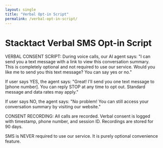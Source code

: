 ```yaml
---
layout: single
title: "Verbal Opt-in Script"
permalink: /verbal-opt-in-script/
---
```


# Stacktact Verbal SMS Opt-in Script

VERBAL CONSENT SCRIPT: During voice calls, our AI agent says: 
"I can send you a text message with a link to view this conversation summary. This is completely optional and not required to use our service. Would you like me to send you this text message? You can say yes or no." 

If user says YES, the agent says: 
"Great! I'll send you one text message to [phone number]. You can reply STOP at any time to opt out. Standard message and data rates may apply."

If user says NO, the agent says: 
"No problem! You can still access your conversation summary by visiting our website."

CONSENT RECORDING: All calls are recorded. Verbal consent is logged with timestamp, phone number, and session ID. Recordings are stored for 90 days.

SMS is NEVER required to use our service. It is purely optional convenience feature.
